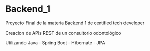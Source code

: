 # Backend_1
Proyecto Final de la materia Backend 1 de certified tech developer

Creacion de APIs REST de un consultorio odontológico

Utilizando Java - Spring Boot - Hibernate - JPA
